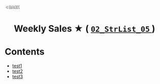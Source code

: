 <p align="left">
  <a href="../README.md">
    <img src="../../Z99-OTHERS/00-common/00-back.png" style="width:10%">
  </a>
</p>

<div align="center">
  <h1>
    Weekly Sales ★ (
      <a href="https://drive.google.com/file/d/1Pz84txEx0ZZel6BfEcsAKOvvpvj9lGHU/view?usp=drive_link">
        <code>02_StrList_05</code>
      </a>
    )
  </h1>
</div>

# Contents

-   [test1]()
-   [test2]()
-   [test3]()
